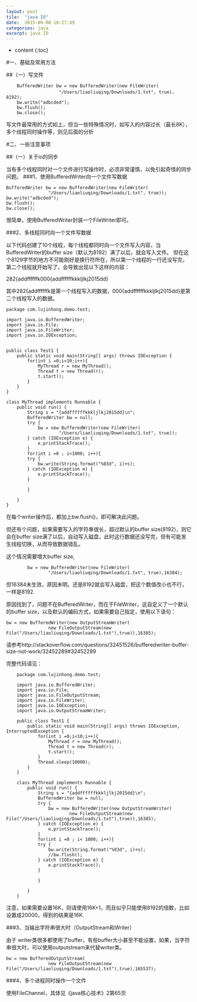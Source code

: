 ```yaml
---
layout: post
tile:  "java IO"
date:  2015-09-08 18:27:49
categories: java 
excerpt: java IO
---
```


* content
{:toc}




#一、基础及常用方法

##（一）写文件
	
		BufferedWriter bw = new BufferedWriter(new FileWriter(
						"/Users/liaoliuqing/Downloads/1.txt", true)，8192);
		bw.write("adbcded");
		bw.flush();
		bw.close();
		
写文件最常用的方式如上，但当一些特殊情况时，如写入的内容过长（最长8K），多个线程同时操作等，则见后面的分析



#二、一些注意事项

##（一）关于io的同步

当有多个线程同时对一个文件进行写操作时，必须非常谨慎，以免引起奇怪的同步问题。
###1、使用BufferedWriter向一个文件写数据

	BufferedWriter bw = new BufferedWriter(new FileWriter(
					"/Users/liaoliuqing/Downloads/1.txt", true));
	bw.write("adbcded");
	bw.flush();
	bw.close();

很简单，使用BufferedWriter封装一个FileWriter即可。

###2、多线程同时向一个文件写数据

以下代码创建了10个线程，每个线程都同时向一个文件写入内容，当BufferedWriter的buffer size（默认为8192）满了以后，就会写入文件。
但在这个8129字节的地方不可能刚好是换行符所在，所以第一个线程的一行还没写完，第二个线程就开始写了，会导致出现以下这样的内容：

282{addffffffk000{addffffffkkkljlkj2015dd}

其中282{addffffffk是第一个线程写入的数据，000{addffffffkkkljlkj2015dd}是第二个线程写入的数据。

	package com.lujinhong.demo.test;
	
	import java.io.BufferedWriter;
	import java.io.File;
	import java.io.FileWriter;
	import java.io.IOException;
	

	public class Test1 {
		public static void main(String[] args) throws IOException {
			for(int i =0;i<10;i++){
				MyThread r = new MyThread();
				Thread t = new Thread(r);
				t.start();
			}
		}
	}
	
	class MyThread implements Runnable {
		public void run() {
			String s = "{addffffffkkkljlkj2015dd}\n";
			BufferedWriter bw = null;
			try {
				bw = new BufferedWriter(new FileWriter(
						"/Users/liaoliuqing/Downloads/1.txt", true));
			} catch (IOException e) {
				e.printStackTrace();
			}
			for(int i =0 ; i<1000; i++){
			try {
				bw.write(String.format("%03d", i)+s);
			} catch (IOException e) {
				e.printStackTrace();
			}
			
			}
	
		}
	}

在每个writer操作后，都加上bw.flush()，即可解决此问题。

但还有个问题，如果需要写入的字符串很长，超过默认的buffer size(8192)，则它会在buffer size满了以后，自动写入磁盘，此时这行数据还没写完，但有可能发生线程切换，从而导致数据错乱。

这个情况需要增大buffer size,

			bw = new BufferedWriter(new FileWriter(
					"/Users/liaoliuqing/Downloads/1.txt", true),16384);

但16384未生效，原因未明。还是8192就会写入磁盘，把这个数值改小也不行，一样是8192.

原因找到了，问题不在BufferedWriter，而在于FileWriter，这自定义了一个默认的buffer size，以及默认的编码方式，如果需要自己指定，使用以下语句：

	bw = new BufferedWriter(new OutputStreamWriter(
					new FileOutputStream(new File("/Users/liaoliuqing/Downloads/1.txt"),true)),16385);
		
请参考http://stackoverflow.com/questions/32451526/bufferedwriter-buffer-size-not-work/32452289#32452289

完整代码请见：
		
		package com.lujinhong.demo.test;
		
		import java.io.BufferedWriter;
		import java.io.File;
		import java.io.FileOutputStream;
		import java.io.FileWriter;
		import java.io.IOException;
		import java.io.OutputStreamWriter;
		
		public class Test1 {
			public static void main(String[] args) throws IOException, InterruptedException {
				for(int i =0;i<10;i++){
					MyThread r = new MyThread();
					Thread t = new Thread(r);
					t.start();
				}
				Thread.sleep(10000);
			}
		}
		
		class MyThread implements Runnable {
			public void run() {
				String s = "{addffffffkkkljlkj2015dd}\n";
				BufferedWriter bw = null;
				try {
					bw = new BufferedWriter(new OutputStreamWriter(
							new FileOutputStream(new File("/Users/liaoliuqing/Downloads/1.txt"),true)),16385);
				} catch (IOException e) {  
					e.printStackTrace();
				}
				for(int i =0 ; i< 1000; i++){
				try {
					bw.write(String.format("%03d", i)+s);
					//bw.flush();
				} catch (IOException e) {
					e.printStackTrace();
				}
				
				}
		
			}
		}
		
注意，如果需要设置16K，则请使用16K+1，而且似乎只能使用8192的倍数，比如设置成20000，得到的结果是16K.

###3、当输出字符串很大时（OutputStream和Writer）

由于 writer类很多都使用了buffer，有些buffer大小甚至不能设置，如果，当字符串很大时，可以使用outputstream来代替writer类。

	bw = new BufferedOutputStream(
					new FileOutputStream(new File("/Users/liaoliuqing/Downloads/1.txt"),true),165537);
		

###4、多个进程同时操作一个文件

使用FileChannel，具体见《java核心技术》2第65页
